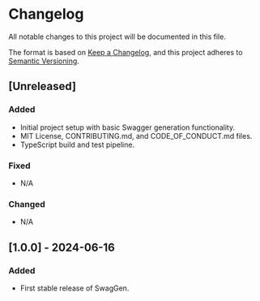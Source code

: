 
# Changelog

All notable changes to this project will be documented in this file.

The format is based on [Keep a Changelog](https://keepachangelog.com/en/1.0.0/), 
and this project adheres to [Semantic Versioning](https://semver.org/spec/v2.0.0.html).

## [Unreleased]
### Added
- Initial project setup with basic Swagger generation functionality.
- MIT License, CONTRIBUTING.md, and CODE_OF_CONDUCT.md files.
- TypeScript build and test pipeline.

### Fixed
- N/A

### Changed
- N/A

## [1.0.0] - 2024-06-16
### Added
- First stable release of SwagGen.

